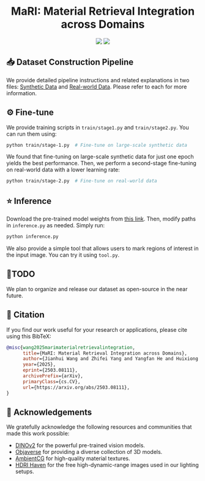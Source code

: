 <div align="center">
  
# MaRI: Material Retrieval Integration across Domains

<a href="https://jianhuiwemi.github.io/MaRI"><img src="https://img.shields.io/badge/Project_Page-Online-EA3A97"></a>
<a href="https://arxiv.org/abs/2503.08111"><img src="https://img.shields.io/badge/ArXiv-2503.01370-brightgreen"></a> 

</div>

## 📥 Dataset Construction Pipeline
We provide detailed pipeline instructions and related explanations in two files: [Synthetic Data](./dataset/synthetic/readme.md) and [Real-world Data](./dataset/real/readme.md). Please refer to each for more information.

## ⚙ Fine-tune
We provide training scripts in `train/stage1.py` and `train/stage2.py`. You can run them using:

```bash
python train/stage-1.py  # Fine-tune on large-scale synthetic data
```
We found that fine-tuning on large-scale synthetic data for just one epoch yields the best performance. Then, we perform a second-stage fine-tuning on real-world data with a lower learning rate:
```bash
python train/stage-2.py  # Fine-tune on real-world data
```

## ⭐ Inference

Download the pre-trained model weights from [this link]([https://example.com/path/to/weights.pth](https://drive.google.com/file/d/1rlHUrPDShA_w1OmJF8Eeo-SMX_-CJaGD/view?usp=drive_link)). Then, modify paths in `inference.py` as needed. Simply run:
```bash
python inference.py
```
We also provide a simple tool that allows users to mark regions of interest in the input image. You can try it using `tool.py`.

## 🎯TODO

We plan to organize and release our dataset as open-source in the near future.


## 📝 Citation
If you find our work useful for your research or applications, please cite using this BibTeX:
```bibtex
@misc{wang2025marimaterialretrievalintegration,
      title={MaRI: Material Retrieval Integration across Domains}, 
      author={Jianhui Wang and Zhifei Yang and Yangfan He and Huixiong Zhang and Yuxuan Chen and Jingwei Huang},
      year={2025},
      eprint={2503.08111},
      archivePrefix={arXiv},
      primaryClass={cs.CV},
      url={https://arxiv.org/abs/2503.08111}, 
}
```

## 💐 Acknowledgements
We gratefully acknowledge the following resources and communities that made this work possible:
- [DINOv2](https://github.com/facebookresearch/dinov2) for the powerful pre-trained vision models.
- [Objaverse](https://objaverse.allenai.org) for providing a diverse collection of 3D models.
- [AmbientCG](https://ambientcg.com) for high-quality material textures.
- [HDRI Haven](https://polyhaven.com/hdris) for the free high-dynamic-range images used in our lighting setups.
